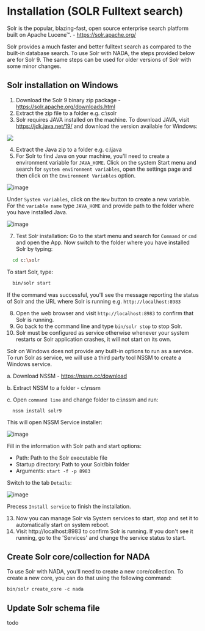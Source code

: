 # Installation (SOLR Fulltext search)

Solr is the popular, blazing-fast, open source enterprise search platform built on Apache Lucene™. - https://solr.apache.org/

Solr provides a much faster and better fulltext search as compared to the built-in database search. To use Solr with NADA, the steps provided below are for Solr 9. The same steps can be used for older versions of Solr with some minor changes.

## Solr installation on Windows

1. Download the Solr 9 binary zip package - https://solr.apache.org/downloads.html
2. Extract the zip file to a folder e.g. c:\solr
3. Solr requires JAVA installed on the machine. To download JAVA, visit https://jdk.java.net/19/ and download the version available for Windows:

<img src="https://user-images.githubusercontent.com/223824/200645009-657f8f28-033e-4d43-a3e9-38a3d7cdd21a.png" />

4. Extract the Java zip to a folder e.g. c:\java
5. For Solr to find Java on your machine, you'll need to create a environment variable for `JAVA_HOME`. Click on the system Start menu and search for `system environment variables`, open the settings page and then click on the `Environment Variables` option.

![image](https://user-images.githubusercontent.com/223824/200649307-8a069cc9-bad4-4b4d-abe8-ea8e34ab01f4.png)


Under `System variables`, click on the `New` button to create a new variable. For the `variable name` type `JAVA_HOME` and provide path to the folder where you have installed Java.

![image](https://user-images.githubusercontent.com/223824/200650274-5fef9594-8321-450f-9056-ff0b8b84dac3.png)


7. Test Solr installation: Go to the start menu and search for `Command` or `cmd` and open the App. Now switch to the folder where you have installed Solr by typing:

```bash
  cd c:\solr
```

To start Solr, type:

```bash
  bin/solr start
```

If the command was successful, you'll see the message reporting the status of Solr and the URL where Solr is running e.g. `http://localhost:8983`

8. Open the web browser and visit `http://localhost:8983` to confirm that Solr is running.
9. Go back to the command line and type `bin/solr stop` to stop Solr. 
10. Solr must be configured as service otherwise whenever your system restarts or Solr application crashes, it will not start on its own. 

Solr on Windows does not provide any built-in options to run as a service. To run Solr as service, we will use a third party tool NSSM to create a Windows service.

a. Download NSSM - https://nssm.cc/download

b. Extract NSSM to a folder - c:\nssm

c. Open `command line` and change folder to c:\nssm and run:

```
  nssm install solr9
```

This will open NSSM Service installer:

![image](https://user-images.githubusercontent.com/223824/200653863-0eba7922-856f-413c-ac75-0d03aa85f1fa.png)

Fill in the information with Solr path and start options:

* Path: Path to the Solr executable file
* Startup directory: Path to your Solr/bin folder
* Arguments: `start -f -p 8983`

Switch to the tab `Details`:

![image](https://user-images.githubusercontent.com/223824/200654641-7e963800-7d08-461e-b281-ea3964df26ea.png)

Precess `Install service` to finish the installation.

13. Now you can manage Solr via System services to start, stop and set it to automatically start on system reboot.
14. Visit http://localhost:8983 to confirm Solr is running. If you don't see it running, go to the 'Services' and change the service status to start.

## Create Solr core/collection for NADA

To use Solr with NADA, you'll need to create a new core/collection. To create a new core, you can do that using the following command:

```
bin/solr create_core -c nada
```

## Update Solr schema file 

todo

